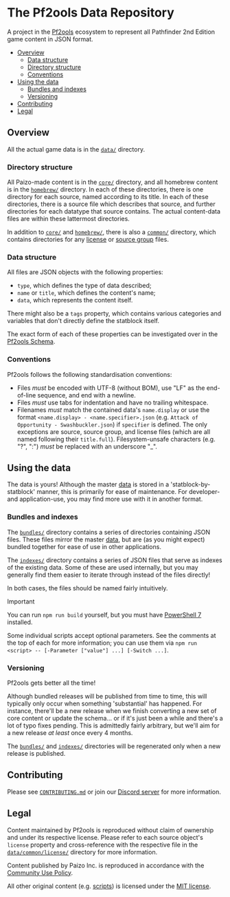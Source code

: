 # The Pf2ools Data Repository

A project in the [Pf2ools](https://github.com/Pf2ools) ecosystem to represent all Pathfinder 2nd Edition game content in JSON format.

- [Overview](#overview)
  - [Data structure](#data-structure)
  - [Directory structure](#directory-structure)
  - [Conventions](#conventions)
- [Using the data](#using-the-data)
  - [Bundles and indexes](#bundles-and-indexes)
  - [Versioning](#versioning)
- [Contributing](#contributing)
- [Legal](#legal)

## Overview

All the actual game data is in the [`data/`](./data/) directory.

### Directory structure

All Paizo-made content is in the [`core/`](./data/core/) directory, and all homebrew content is in the [`homebrew/`](./data/homebrew/) directory. In each of these directories, there is one directory for each source, named according to its title. In each of these directories, there is a source file which describes that source, and further directories for each datatype that source contains. The actual content-data files are within these lattermost directories.

In addition to [`core/`](./data/core/) and [`homebrew/`](./data/homebrew/), there is also a [`common/`](./data/common/) directory, which contains directories for any [license](./data/common/license/) or [source group](./data/common/sourceGroup/) files.

### Data structure

All files are JSON objects with the following properties:

- `type`, which defines the type of data described;
- `name` or `title`, which defines the content's name;
- `data`, which represents the content itself.

There might also be a `tags` property, which contains various categories and variables that don't directly define the statblock itself.

The exact form of each of these properties can be investigated over in the [Pf2ools Schema](https://github.com/Pf2ools/pf2ools-schema).

### Conventions

Pf2ools follows the following standardisation conventions:

- Files _must_ be encoded with UTF-8 (without BOM), use "LF" as the end-of-line sequence, and end with a newline.
- Files _must_ use tabs for indentation and have no trailing whitespace.
- Filenames _must_ match the contained data's `name.display` or use the format `<name.display> - <name.specifier>.json` (e.g. `Attack of Opportunity - Swashbuckler.json`) if `specifier` is defined. The only exceptions are source, source group, and license files (which are all named following their `title.full`). Filesystem-unsafe characters (e.g. "?", ":") _must_ be replaced with an underscore "\_".

## Using the data

The data is yours! Although the master [data](./data/) is stored in a 'statblock-by-statblock' manner, this is primarily for ease of maintenance. For developer- and application-use, you may find more use with it in another format.

### Bundles and indexes

The [`bundles/`](./bundles) directory contains a series of directories containing JSON files. These files mirror the master [data](./data/), but are (as you might expect) bundled together for ease of use in other applications.

The [`indexes/`](./indexes) directory contains a series of JSON files that serve as indexes of the existing data. Some of these are used internally, but you may generally find them easier to iterate through instead of the files directly!

In both cases, the files should be named fairly intuitively.

> [!IMPORTANT]
> You can run `npm run build` yourself, but you must have [PowerShell 7](https://github.com/PowerShell/PowerShell) installed.
>
> Some individual scripts accept optional parameters. See the comments at the top of each for more information; you can use them via `npm run <script> -- [-Parameter ["value"] ...] [-Switch ...]`.

### Versioning

Pf2ools gets better all the time!

Although bundled releases will be published from time to time, this will typically only occur when something 'substantial' has happened. For instance, there'll be a new release when we finish converting a new set of core content or update the schema... or if it's just been a while and there's a lot of typo fixes pending. This is admittedly fairly arbitrary, but we'll aim for a new release _at least_ once every 4 months.

The [`bundles/`](./bundles/) and [`indexes/`](./indexes/) directories will be regenerated only when a new release is published.

## Contributing

Please see [`CONTRIBUTING.md`](./CONTRIBUTING.md) or join our [Discord server](https://discord.gg/2hzNxErtVu) for more information.

## Legal

Content maintained by Pf2ools is reproduced without claim of ownership and under its respective license. Please refer to each source object's `license` property and cross-reference with the respective file in the [`data/common/license/`](./data/common/license/) directory for more information.

Content published by Paizo Inc. is reproduced in accordance with the [Community Use Policy](./CUP.license).

All other original content (e.g. [scripts](./scripts/)) is licensed under the [MIT license](./LICENSE).
